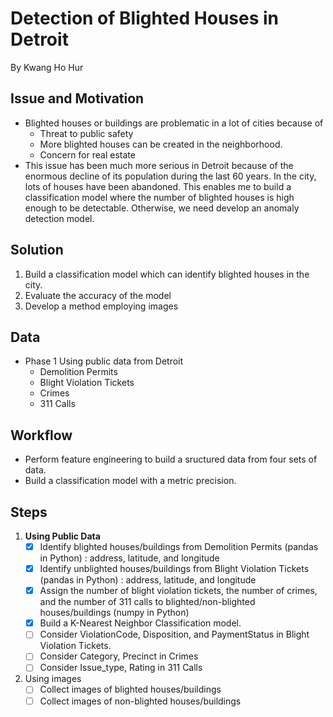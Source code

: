 # Detection of Blighted Houses in Detroit
By Kwang Ho Hur

## Issue and Motivation
* Blighted houses or buildings are problematic in a lot of cities because of
	- Threat to public safety
	- More blighted houses can be created in the neighborhood. 
	- Concern for real estate
* This issue has been much more serious in Detroit because of the enormous decline of its population during the last 60 years. In the city, lots of houses have been abandoned. This enables me to build a classification model where the number of blighted houses is high enough to be detectable. Otherwise, we need develop an anomaly detection model. 

## Solution
1. Build a classification model which can identify blighted houses in the city.
2. Evaluate the accuracy of the model 
3. Develop a method employing images 

## Data
* Phase 1
  Using public data from Detroit
	- Demolition Permits
	- Blight Violation Tickets
	- Crimes
	- 311 Calls

## Workflow
* Perform feature engineering to build a sructured data from four sets of data.
* Build a classification model with a metric precision.

## Steps
1. **Using Public Data**
	- [x] Identify blighted houses/buildings from Demolition Permits (pandas in Python)
	      : address, latitude, and longitude
	- [x] Identify unblighted houses/buildings from Blight Violation Tickets (pandas in Python) 
	      : address, latitude, and longitude
	- [x] Assign the number of blight violation tickets, the number of crimes, and the number of 311 calls 
		  to blighted/non-blighted houses/buildings (numpy in Python)
	- [x] Build a K-Nearest Neighbor Classification model.
	- [ ] Consider ViolationCode, Disposition, and PaymentStatus in Blight Violation Tickets.
	- [ ] Consider Category, Precinct in Crimes
	- [ ] Consider Issue_type, Rating in 311 Calls

2. Using images
	- [ ] Collect images of blighted houses/buildings
	- [ ] Collect images of non-blighted houses/buildings